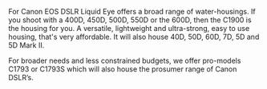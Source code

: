 For Canon EOS DSLR Liquid Eye offers a broad range of water-housings. If you shoot with a 400D, 450D, 500D, 550D or the 600D, then the C1900 is the housing for you. A versatile, lightweight and ultra-strong, easy to use housing, that's very affordable. It will also house 40D, 50D, 60D, 7D, 5D and 5D Mark II.

For broader needs and less constrained budgets, we offer pro-models C1793 or C1793S which will also house the prosumer range of Canon DSLR’s.
